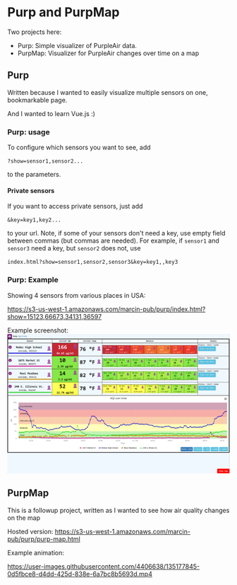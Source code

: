 # Purp and PurpMap

Two projects here:
* Purp: Simple visualizer of PurpleAir data.
* PurpMap: Visualizer for PurpleAir changes over time on a map

## Purp

Written because I wanted to easily visualize multiple sensors on one, bookmarkable page.

And I wanted to learn Vue.js :)

### Purp: usage

To configure which sensors you want to see, add 
```
?show=sensor1,sensor2...
```
to the parameters.

#### Private sensors
If you want to access private sensors, just add 
```
&key=key1,key2...
```
to your url. 
Note, if some of your sensors don't need a key, use empty field between commas (but commas are needed).
For example, if `sensor1` and `sensor3` need a key, but `sensor2` does not,
use
```
index.html?show=sensor1,sensor2,sensor3&key=key1,,key3
```

### Purp: Example

Showing 4 sensors from various places in USA:

https://s3-us-west-1.amazonaws.com/marcin-pub/purp/index.html?show=15123,66673,34131,36597

Example screenshot: ![](img/example.png)

## PurpMap

This is a followup project, written as I wanted to see how air quality changes on the map

Hosted version: https://s3-us-west-1.amazonaws.com/marcin-pub/purp/purp-map.html

Example animation:


https://user-images.githubusercontent.com/4406638/135177845-0d5fbce8-d4dd-425d-838e-6a7bc8b5693d.mp4

